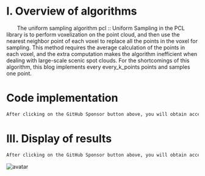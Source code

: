 #  I. Overview of algorithms 

   The uniform sampling algorithm pcl :: Uniform Sampling in the PCL library is to perform voxelization on the point cloud, and then use the nearest neighbor point of each voxel to replace all the points in the voxel for sampling. This method requires the average calculation of the points in each voxel, and the extra computation makes the algorithm inefficient when dealing with large-scale scenic spot clouds. For the shortcomings of this algorithm, this blog implements every every_k_points points and samples one point. 

#  Code implementation 

  ```python  
After clicking on the GitHub Sponsor button above, you will obtain access permissions to my private code repository ( https://github.com/slowlon/my_code_bar ) to view this blog code. By searching the code number of this blog, you can find the code you need, code number is: 2024020309574153782
  ```  
#  III. Display of results 

  ```python  
After clicking on the GitHub Sponsor button above, you will obtain access permissions to my private code repository ( https://github.com/slowlon/my_code_bar ) to view this blog code. By searching the code number of this blog, you can find the code you need, code number is: 2024020309574153782
  ```  
 ![avatar]( 0171ad721ace42b994d25cd9d4718307.png) 

